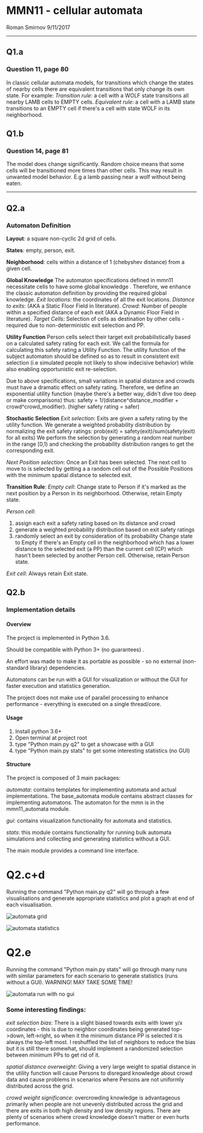 ﻿# MMN11 - cellular automata
Roman Smirnov 
9/11/2017

----------

## Q1.a 
### Question 11, page 80
In classic cellular automata models, for transitions which change the states of nearby cells there are equivalent transitions that only change its own state. 
For example: 
_Transition rule_: a cell with a WOLF state transitions all nearby LAMB cells to EMPTY cells. 
_Equivalent rule_: a cell with a LAMB state transitions to an EMPTY cell if there's a cell with state WOLF in its neighborhood. 

## Q1.b
### Question 14, page 81
The model does change significantly. 
Random choice means that some cells will be transitioned more times than other cells. This may result in unwanted model behavior. E.g a lamb passing near a wolf without being eaten. 

----------


## Q2.a
### Automaton Definition

**Layout**: 
a square non-cyclic 2d grid of cells. 

**States**:
 empty, person, exit.
 
**Neighborhood**: 
cells within a distance of 1 (chebyshev distance) from a given cell.  

**Global Knowledge**
The automaton specifications defined in mmn11 necessitate cells to have some global knowledge . Therefore, we enhance the classic automaton definition by providing the required global knowledge.
_Exit locations_: the coordinates of all the exit locations. 
_Distance to exits_: (AKA a Static Floor Field in literature).
_Crowd_: Number of people within a specified distance of each exit (AKA a Dynamic Floor Field in literature).
_Target Cells_: Selection of cells as destination by other cells - required due to non-deterministic exit selection and PP. 

**Utility Function**
Person cells select their target exit probabilistically based on a calculated safety rating for each exit. We call the formula for calculating this safety rating a Utility Function. The utility function of the subject automaton should be defined so as to result in consistent exit selection (i.e simulated people not likely to show indecisive behavior) while also enabling opportunistic exit re-selection.

Due to above specifications, small variations in spatial distance and crowds must have a dramatic effect on safety rating. Therefore, we define an exponential utility function (maybe there's a better way, didn't dive too deep or make comparisons) thus: safety = 1/(distance^distance_modifier + crowd^crowd_modifier).
(higher safety rating = safer) 

**Stochastic Selection**
_Exit selection_:
Exits are given a safety rating by the utility function. We generate a weighted probability distribution by normalizing the exit safety ratings:
prob(exit) = safety(exit)/sum(safety(exit) for all exits)
We perform the selection by generating a random real number in the range [0,1) and checking the probability distribution ranges to get the corresponding exit.

_Next Position selection_:
Once an Exit has been selected. The next cell to move to is selected by getting a a random cell out of the Possible Positions with the minimum spatial distance to selected exit.

**Transition Rule**:
_Empty cell_:
Change state to Person if it's marked as the next position by a Person in its neighborhood. Otherwise, retain Empty state.

_Person cell_:
1. assign each exit a safety rating based on its distance and crowd 
2. generate a weighted probability distribution based on exit safety ratings
3. randomly select an exit by consideration of its probability
Change state to Empty if there's an Empty cell in the neighborhood which has a lower distance to the selected exit (a PP) than the current cell (CP) which hasn't been selected by another Person cell. 
Otherwise, retain Person state.

_Exit cell_:
Always retain Exit state.

## Q2.b
### Implementation details

#### Overview 
The project is implemented in Python 3.6.

Should be compatible with Python 3+ (no guarantees) .  

An effort was made to make it as portable as possible - so no external (non-standard library) dependencies.

Automatons can be run with a GUI for visualization or without the GUI for faster execution and statistics generation. 

The project does not make use of parallel processing to enhance performance - everything is executed on a single thread/core. 

#### Usage
1. Install python 3.6+
2. Open terminal at project root 
3. type "Python main.py q2" to get a showcase with a GUI
4. type "Python main.py stats" to get some interesting statistics (no GUI)

#### Structure 
The project is composed of 3 main packages:

_automata_: contains templates for implementing automata and actual implementations. The base_automata module contains abstract classes for implementing automatons. The automaton for the mmn is in the mmn11_automata module. 

_gui_: contains visualization functionality for automata and statistics. 

_stats_: this module contains functionality for running bulk automata simulations and collecting and generating statistics without a GUI.

The main module provides a command line interface.


# Q2.c+d
Running the command "Python main.py q2" will go through a few visualisations and generate appropriate statistics and plot a graph at end of each visualisation. 

![automata grid](https://github.com/roman-smirnov/computational_biology/raw/master/automaton_grid.png)

![automata statistics](https://github.com/roman-smirnov/computational_biology/raw/master/automaton_graph.png)

# Q2.e
Running the command "Python main.py stats" will go through many runs with similar parameters for each scenario to generate statistics (runs without a GUI).
WARNING! MAY TAKE SOME TIME! 
 
![automata run with no gui](https://github.com/roman-smirnov/computational_biology/raw/master/automaton_stats.png)

### Some interesting findings: 

_exit selection bias_:
There is a slight biased towards exits with lower y/x coordinates - this is due to neighbor coordinates being generated top->down, left->right, so when it the minimum distance PP is selected it is always the top-left most. 
I reshuffled the list of neighbors to reduce the bias but it is still there somewhat, should implement a randomized selection between minimum PPs to get rid of it.

_spatial distance overweight_: 
Giving a very large weight to spatial distance in the utility function will cause Persons to disregard knowledge about crowd data and cause problems in scenarios where Persons are not uniformly distributed across the grid.

_crowd weight significance_:
overcrowding knowledge is advantageous primarily when people are not unevenly distributed across the grid and there are exits in both high density and low density regions. There are plenty of scenarios where crowd knowledge doesn't matter or even hurts performance. 

